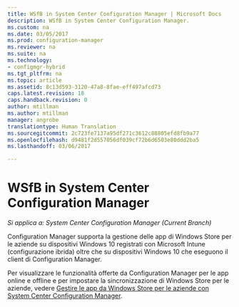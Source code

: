```yaml
---
title: WSfB in System Center Configuration Manager | Microsoft Docs
description: WSfB in System Center Configuration Manager.
ms.custom: na
ms.date: 03/05/2017
ms.prod: configuration-manager
ms.reviewer: na
ms.suite: na
ms.technology:
- configmgr-hybrid
ms.tgt_pltfrm: na
ms.topic: article
ms.assetid: 8c13d593-3120-47a8-8fae-eff497afcd73
caps.latest.revision: 18
caps.handback.revision: 0
author: mtillman
ms.author: mtillman
manager: angrobe
translationtype: Human Translation
ms.sourcegitcommit: 2c723fe7137a95df271c3612c88805efd8fb9a77
ms.openlocfilehash: d9481f2d557056df039cf72b6d6503e80ddd2ba5
ms.lasthandoff: 03/06/2017

---
```

# <a name="wsfb-in-system-center-configuration-manager"></a>WSfB in System Center Configuration Manager

*Si applica a: System Center Configuration Manager (Current Branch)*

Configuration Manager supporta la gestione delle app di Windows Store per le aziende su dispositivi Windows 10 registrati con Microsoft Intune (configurazione ibrida) oltre che su dispositivi Windows 10 che eseguono il client di Configuration Manager.

Per visualizzare le funzionalità offerte da Configuration Manager per le app online e offline e per impostare la sincronizzazione di Windows Store per le aziende, vedere [Gestire le app da Windows Store per le aziende con System Center Configuration Manager](../../apps/deploy-use/manage-apps-from-the-windows-store-for-business.md).

